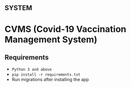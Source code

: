 ## SYSTEM
# CVMS (Covid-19 Vaccination Management System)
## Requirements
- `Python 3 and above`
- `pip install -r requirements.txt`
- Run migrations after installing the app
